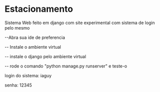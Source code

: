 # Estacionamento
 
Sistema Web feito em django com site experimental com sistema de login pelo mesmo

--Abra sua ide de preferencia

-- Instale o ambiente virtual

-- instale o django pelo ambiente virtual

-- rode o comando "python manage.py runserver" e teste-o

login do sistema: iaguy
        
senha: 12345